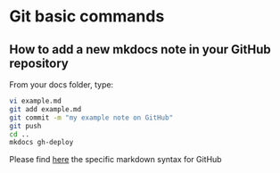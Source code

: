 
# Git basic commands

## How to add a new mkdocs note in your GitHub repository

From your docs folder, type:
```bash
vi example.md
git add example.md
git commit -m "my example note on GitHub"
git push
cd ..
mkdocs gh-deploy
```

Please find [here](https://guides.github.com/features/mastering-markdown/#syntax) the specific markdown syntax for GitHub

